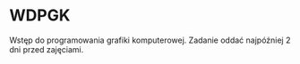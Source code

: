# WDPGK
Wstęp do programowania grafiki komputerowej. Zadanie oddać najpóźniej 2 dni przed zajęciami.
